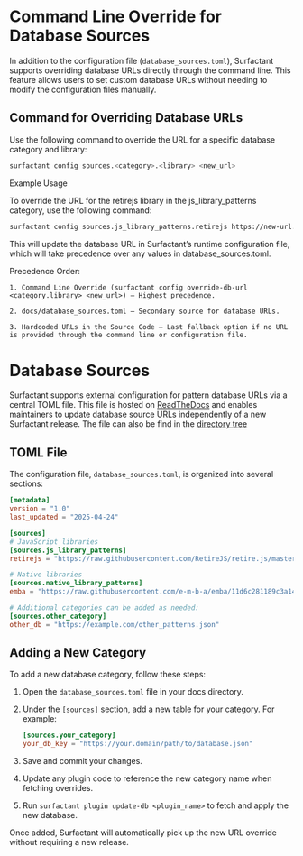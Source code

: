 # Command Line Override for Database Sources

In addition to the configuration file (`database_sources.toml`), Surfactant supports overriding database URLs directly through the command line. This feature allows users to set custom database URLs without needing to modify the configuration files manually.

## Command for Overriding Database URLs

Use the following command to override the URL for a specific database category and library:

```bash
surfactant config sources.<category>.<library> <new_url>
```

Example Usage

To override the URL for the retirejs library in the js_library_patterns category, use the following command:

```bash
surfactant config sources.js_library_patterns.retirejs https://new-url.com
```

This will update the database URL in Surfactant’s runtime configuration file, which will take precedence over any values in database_sources.toml.

Precedence Order:

    1. Command Line Override (surfactant config override-db-url <category.library> <new_url>) — Highest precedence.

    2. docs/database_sources.toml — Secondary source for database URLs.

    3. Hardcoded URLs in the Source Code — Last fallback option if no URL is provided through the command line or configuration file.


# Database Sources

Surfactant supports external configuration for pattern database URLs via a central TOML file. This file is hosted on [ReadTheDocs](https://surfactant.readthedocs.io/en/latest/external_databases.html) and enables maintainers to update database source URLs independently of a new Surfactant release. The file can also be find in the [directory tree](https://github.com/LLNL/Surfactant/blob/main/docs/database_sources.toml)

## TOML File

The configuration file, `database_sources.toml`, is organized into several sections:

```toml
[metadata]
version = "1.0"
last_updated = "2025-04-24"

[sources]
# JavaScript libraries
[sources.js_library_patterns]
retirejs = "https://raw.githubusercontent.com/RetireJS/retire.js/master/repository/jsrepository-master.json"

# Native libraries
[sources.native_library_patterns]
emba = "https://raw.githubusercontent.com/e-m-b-a/emba/11d6c281189c3a14fc56f243859b0bccccce8b9a/config/bin_version_strings.cfg"

# Additional categories can be added as needed:
[sources.other_category]
other_db = "https://example.com/other_patterns.json"
```

## Adding a New Category

To add a new database category, follow these steps:

1. Open the `database_sources.toml` file in your docs directory.
2. Under the `[sources]` section, add a new table for your category. For example:

   ```toml
   [sources.your_category]
   your_db_key = "https://your.domain/path/to/database.json"
   ```

3. Save and commit your changes.
4. Update any plugin code to reference the new category name when fetching overrides.
5. Run `surfactant plugin update-db <plugin_name>` to fetch and apply the new database.

Once added, Surfactant will automatically pick up the new URL override without requiring a new release.
